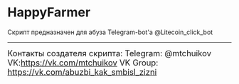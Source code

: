 # HappyFarmer
Скрипт предназначен для абуза Telegram-bot'а @Litecoin_click_bot
***
<font size="+1">Контакты создателя скрипта:
Telegram: @mtchuikov
VK:https://vk.com/mtchuikov
VK Group: https://vk.com/abuzbi_kak_smbisl_zizni</font>
